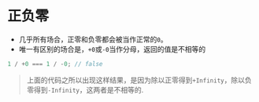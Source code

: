 # 正负零

- 几乎所有场合，正零和负零都会被当作正常的`0`。
- 唯一有区别的场合是，`+0`或`-0`当作分母，返回的值是不相等的

```js
1 / +0 === 1 / -0; // false
```

> 上面的代码之所以出现这样结果，是因为除以正零得到`+Infinity`，除以负零得到`-Infinity`，这两者是不相等的.
